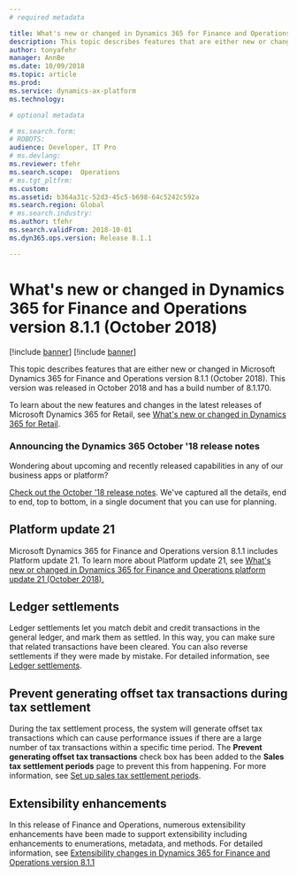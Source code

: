 ```yaml
---
# required metadata

title: What's new or changed in Dynamics 365 for Finance and Operations version 8.1.1 (October 2018)
description: This topic describes features that are either new or changed in Dynamics 365 for Finance and Operations version 8.1.1. This version was released in October 2018.
author: tonyafehr
manager: AnnBe
ms.date: 10/09/2018
ms.topic: article
ms.prod: 
ms.service: dynamics-ax-platform
ms.technology: 

# optional metadata

# ms.search.form: 
# ROBOTS: 
audience: Developer, IT Pro
# ms.devlang: 
ms.reviewer: tfehr
ms.search.scope:  Operations
# ms.tgt_pltfrm: 
ms.custom: 
ms.assetid: b364a31c-52d3-45c5-b698-64c5242c592a
ms.search.region: Global
# ms.search.industry: 
ms.author: tfehr
ms.search.validFrom: 2018-10-01 
ms.dyn365.ops.version: Release 8.1.1

---
```

# What's new or changed in Dynamics 365 for Finance and Operations version 8.1.1 (October 2018)

[!include [banner](../includes/banner.md)]
[!include [banner](../includes/preview-banner.md)]

This topic describes features that are either new or changed in Microsoft Dynamics 365 for Finance and Operations version 8.1.1 (October 2018). This version was released in October 2018 and has a build number of 8.1.170.

To learn about the new features and changes in the latest releases of Microsoft Dynamics 365 for Retail, see [What's new or changed in Dynamics 365 for Retail](https://docs.microsoft.com/en-us/dynamics365/unified-operations/retail/get-started/whats-new).

### Announcing the Dynamics 365 October '18 release notes
Wondering about upcoming and recently released capabilities in any of our business apps or platform? 

[Check out the October '18 release notes](https://go.microsoft.com/fwlink/?linkid=870424). We've captured all the details, end to end, top to bottom, in a single document that you can use for planning. 

## Platform update 21
Microsoft Dynamics 365 for Finance and Operations version 8.1.1 includes Platform update 21. To learn more about Platform update 21, see 
[What's new or changed in Dynamics 365 for Finance and Operations platform update 21 (October 2018).](whats-new-platform-update-21.md)

## Ledger settlements
Ledger settlements let you match debit and credit transactions in the general ledger, and mark them as settled. In this way, you can make sure that related transactions have been cleared. You can also reverse settlements if they were made by mistake. For detailed information, see [Ledger settlements](../../financials/general-ledger/ledger-settlements.md).

## Prevent generating offset tax transactions during tax settlement
During the tax settlement process, the system will generate offset tax transactions which can cause performance issues if there are a large number of tax transactions within a specific time period. The **Prevent generating offset tax transactions** check box has been added to the **Sales tax settlement periods** page to prevent this from happening. For more information, see [Set up sales tax settlement periods](../../financials/general-ledger/tasks/set-up-sales-tax-settlement-periods.md).

## Extensibility enhancements
In this release of Finance and Operations, numerous extensibility enhancements have been made to support extensibility including enhancements to enumerations, metadata, and methods. For detailed information, see [Extensibility changes in Dynamics 365 for Finance and Operations version 8.1.1](../../dev-itpro/extensibility/extensibility-changes-811.md) 
